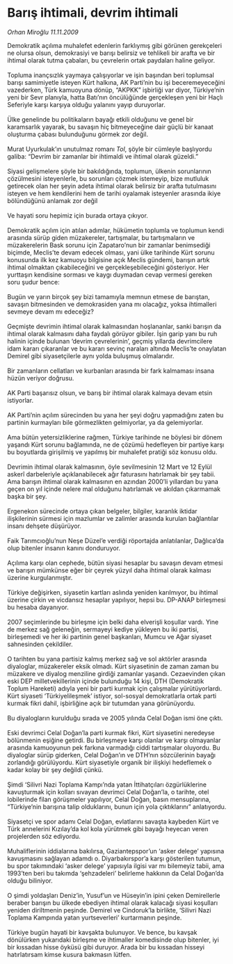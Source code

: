 # Barış ihtimali, devrim ihtimali

*Orhan Miroğlu 11.11.2009*

<div class="taraf_structure_2col_1zq">
<div class="margen_n">



 <p>Demokratik açılıma muhalefet edenlerin farklıymış gibi görünen gerekçeleri ne olursa olsun, demokrasiyi ve barışı belirsiz ve tehlikeli bir arafta ve bir ihtimal olarak tutma çabaları, bu çevrelerin ortak paydaları haline geliyor. <br/><br/>Topluma inançsızlık yaymaya çalışıyorlar ve işin başından beri toplumsal barışı samimiyetle isteyen Kürt halkına, AK Parti’nin bu işi beceremeyeceğini vazederken, Türk kamuoyuna dönüp, “AKPKK” işbirliği var diyor, Türkiye’nin yeni bir Sevr planıyla, hatta Batı’nın öncülüğünde gerçekleşen yeni bir Haçlı Seferiyle karşı karşıya olduğu yalanını yayıp duruyorlar. <br/><br/>Ülke genelinde bu politikaların bayağı etkili olduğunu ve genel bir karamsarlık yayarak, bu savaşın hiç bitmeyeceğine dair güçlü bir kanaat oluşturma çabası bulunduğunu görmek zor değil. <br/><br/>Murat Uyurkulak’ın unutulmaz romanı <i>Tol</i>, şöyle bir cümleyle başlıyordu galiba: “Devrim bir zamanlar bir ihtimaldi ve ihtimal olarak güzeldi.” <br/><br/>Siyasi gelişmelere şöyle bir bakıldığında, toplumun, ülkenin sorunlarının çözülmesini isteyenlerle, bu sorunları çözmek istemeyip, bize mutluluk getirecek olan her şeyin adeta ihtimal olarak belirsiz bir arafta tutulmasını isteyen ve hem kendilerini hem de tarihi oyalamak isteyenler arasında ikiye bölündüğünü anlamak zor değil <br/><br/>Ve hayati soru hepimiz için burada ortaya çıkıyor. <br/><br/>Demokratik açılım için atılan adımlar, hükümetin toplumla ve toplumun kendi arasında sürüp giden müzakereler, tartışmalar, bu tartışmaların ve müzakerelerin Bask sorunu için Zapataro’nun bir zamanlar benimsediği biçimde, Meclis’te devam edecek olması, yani ülke tarihinde Kürt sorunu konusunda ilk kez kamuoyu bilgisine açık Meclis gündemi, barışın artık ihtimal olmaktan çıkabileceğini ve gerçekleşebileceğini gösteriyor. Her yurttaşın kendisine sorması ve kaygı duymadan cevap vermesi gereken soru şudur bence: <br/><br/>Bugün ve yarın birçok şey bizi tamamıyla memnun etmese de barıştan, savaşın bitmesinden ve demokrasiden yana mı olacağız, yoksa ihtimalleri sevmeye devam mı edeceğiz? <br/><br/>Geçmişte devrimin ihtimal olarak kalmasından hoşlananlar, sanki barışın da ihtimal olarak kalmasını daha faydalı görüyor gibiler. İşin garip yanı bu ruh halinin içinde bulunan ‘devrim çevrelerinin’, geçmiş yıllarda devrimcilere idam kararı çıkaranlar ve bu kararı sevinç naraları altında Meclis’te onaylatan Demirel gibi siyasetçilerle aynı yolda buluşmuş olmalarıdır. <br/><br/>Bir zamanların cellatları ve kurbanları arasında bir fark kalmaması insana hüzün veriyor doğrusu. <br/><br/>AK Parti başarısız olsun, ve barış bir ihtimal olarak kalmaya devam etsin istiyorlar. <br/><br/>AK Parti’nin açılım sürecinden bu yana her şeyi doğru yapmadığını zaten bu partinin kurmayları bile görmezlikten gelmiyorlar, ya da gelemiyorlar. <br/><br/>Ama bütün yetersizliklerine rağmen, Türkiye tarihinde ne böylesi bir dönem yaşandı Kürt sorunu bağlamında, ne de çözümü hedefleyen bir partiye karşı bu boyutlarda girişilmiş ve yapılmış bir muhalefet pratiği söz konusu oldu. <br/><br/>Devrimin ihtimal olarak kalmasının, öyle sevilmesinin 12 Mart ve 12 Eylül askerî darbeleriyle açıklanabilecek ağır faturasını hatırlamak bir şey tabii. Ama barışın ihtimal olarak kalmasının en azından 2000’li yıllardan bu yana geçen on yıl içinde nelere mal olduğunu hatırlamak ve akıldan çıkarmamak başka bir şey. <br/><br/>Ergenekon sürecinde ortaya çıkan belgeler, bilgiler, karanlık iktidar ilişkilerinin sürmesi için mazlumlar ve zalimler arasında kurulan bağlantılar insanı dehşete düşürüyor. <br/><br/>Faik Tarımcıoğlu’nun Neşe Düzel’e verdiği röportajda anlatılanlar, Dağlıca’da olup bitenler insanın kanını donduruyor. <br/><br/>Açılıma karşı olan cephede, bütün siyasi hesaplar bu savaşın devam etmesi ve barışın mümkünse eğer bir çeyrek yüzyıl daha ihtimal olarak kalması üzerine kurgulanmıştır. <br/><br/>Türkiye değişirken, siyasetin kartları aslında yeniden karılmıyor, bu ihtimal üzerine çirkin ve vicdansız hesaplar yapılıyor, hepsi bu. DP-ANAP birleşmesi bu hesaba dayanıyor. <br/><br/>2007 seçimlerinde bu birleşme için belki daha elverişli koşullar vardı. Yine de merkez sağ geleneğin, sermayeyi kediye yükleyen bu iki partisi, birleşemedi ve her iki partinin genel başkanları, Mumcu ve Ağar siyaset sahnesinden çekildiler. <br/><br/>O tarihten bu yana partisiz kalmış merkez sağ ve sol aktörler arasında diyaloglar, müzakereler eksik olmadı. Kürt siyasetinin de zaman zaman bu müzakere ve diyalog menziline girdiği zamanlar yaşandı. Cezaevinden çıkan eski DEP milletvekillerinin içinde bulunduğu 14 kişi, DTH (Demokratik Toplum Hareketi) adıyla yeni bir parti kurmak için çalışmalar yürütüyorlardı. Kürt siyaseti ‘Türkiyelileşmek’ istiyor, sol-sosyal demokratlarla ortak parti kurmak fikri dahil, işbirliğine açık bir tutumdan yana görünüyordu. <br/><br/>Bu diyalogların kurulduğu sırada ve 2005 yılında Celal Doğan ismi öne çıktı. <br/><br/>Eski devrimci Celal Doğan’la parti kurmak fikri, Kürt siyasetini neredeyse bölünmenin eşiğine getirdi. Bu birleşmeye karşı olanlar ve karşı olmayanlar arasında kamuoyunun pek farkına varmadığı ciddi tartışmalar oluyordu. Bu diyaloglar sürüp giderken, Celal Doğan’ın ve DTH’nın sözcülerinin bayağı zorlandığı görülüyordu. Kürt siyasetiyle organik bir ilişkiyi hedeflemek o kadar kolay bir şey değildi çünkü. <br/><br/>Şimdi ‘Silivri Nazi Toplama Kampı’nda yatan İttihatçıları özgürlüklerine kavuşturmak için kolları sıvayan devrimci Celal Doğan’la, o tarihte, otel lobilerinde filan görüşmeler yapılıyor, Celal Doğan, basın mensuplarına, “Türkiye’nin barışına talip olduklarını, bunun için yola çıktıklarını” anlatıyordu. <br/><br/>Siyasetçi ve spor adamı Celal Doğan, evlatlarını savaşta kaybeden Kürt ve Türk annelerini Kızılay’da kol kola yürütmek gibi bayağı heyecan veren projelerden söz ediyordu. <br/><br/>Muhaliflerinin iddialarına bakılırsa, Gaziantepspor’un ‘asker delege’ yapısına kavuşmasını sağlayan adamdı o. Diyarbakırspor’a karşı gösterilen tutumun, bu spor takımındaki ‘asker delege’ yapısıyla ilgisi var mı bilemeyiz tabii, ama 1993’ten beri bu takımda ‘şehzadeleri’ belirleme hakkının da Celal Doğan’da olduğu biliniyor. <br/><br/>O şimdi yoldaşları Deniz’in, Yusuf’un ve Hüseyin’in ipini çeken Demirellerle beraber barışın bu ülkede ebediyen ihtimal olarak kalacağı siyasi koşulları yeniden diriltmenin peşinde. Demirel ve Cindoruk’la birlikte, ‘Silivri Nazi Toplama Kampında yatan yurtseverleri’ kurtarmanın peşinde. <br/><br/>Türkiye bugün hayati bir kavşakta bulunuyor. Ve bence, bu kavşak dönülürken yukarıdaki birleşme ve ihtimaller komedisinde olup bitenler, iyi bir kıssadan hisse öyküsü gibi duruyor. Arada bir bu kıssadan hisseyi hatırlatırsam kimse kusura bakmasın lütfen.</p>
<br/>
<br/>
<br/>



<br/>


<div id="taraf_not">
</div>

</div>


</div>
